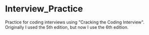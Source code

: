 # Interview_Practice

Practice for coding interviews using "Cracking the Coding Interview".
Originally I used the 5th edition, but now I use the 6th edition.
